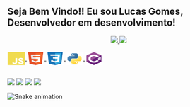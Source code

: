## Seja Bem Vindo!! Eu sou Lucas Gomes, Desenvolvedor em desenvolvimento!
<div align="center">
  <a href="https://github.com/LucasGomex">
  <img height="180em" src="https://github-readme-stats.vercel.app/api?username=LucasGomex&show_icons=true&theme=dark&include_all_commits=true&count_private=true"/>
  <img height="180em" src="https://github-readme-stats.vercel.app/api/top-langs/?username=LucasGomex&layout=compact&langs_count=7&theme=dark"/>
</div>
<div style="display: inline_block"><br>
  <img align="center" alt="Lucas-Js" height="30" width="40" src="https://raw.githubusercontent.com/devicons/devicon/master/icons/javascript/javascript-plain.svg">
  <img align="center" alt="Lucas-HTML" height="30" width="40" src="https://raw.githubusercontent.com/devicons/devicon/master/icons/html5/html5-original.svg">
  <img align="center" alt="Lucas-CSS" height="30" width="40" src="https://raw.githubusercontent.com/devicons/devicon/master/icons/css3/css3-original.svg">
  <img align="center" alt="Lucas-Python" height="30" width="40" src="https://raw.githubusercontent.com/devicons/devicon/master/icons/python/python-original.svg">
  <img align="center" alt="Lucas-Csharp" height="30" width="40" src="https://raw.githubusercontent.com/devicons/devicon/master/icons/csharp/csharp-original.svg">
</div>
  
  ##
 
<div> 
  <a href="https://instagram.com/lucasgsantos013/" target="_blank"><img src="https://img.shields.io/badge/Instagram-%23E60023.svg?&style=for-the-badge&logo=Instagram&logoColor=white" target="_blank"></a>
 <a href="https://www.facebook.com/profile.php?id=100004315065208" target="_blank"><img src="https://img.shields.io/badge/Facebook-7289DA?style=for-the-badge&logo=Facebokk&logoColor=white" target="_blank"></a> 
  <a href = "mailto:lucasgsantos013@outlook.com"><img src="https://img.shields.io/badge/Microsoft_Outlook-0078D4?style=for-the-badge&logo=microsoft-outlook&logoColor=white" target="_blank"></a>
  <a href="https://www.linkedin.com/in/lucas-gomes-816580191/" target="_blank"><img src="https://img.shields.io/badge/-LinkedIn-%230077B5?style=for-the-badge&logo=linkedin&logoColor=white" target="_blank"></a> 
 
  ![Snake animation](https://github.com/LucasGomex/LucasGomex/blob/output/github-contribution-grid-snake.svg)
 
</div>
